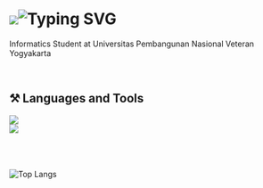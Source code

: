 <h1>
  <img src="https://readme-typing-svg.herokuapp.com/?
    <a href="https://git.io/typing-svg"><img src="https://readme-typing-svg.demolab.com?font=Source+Code+Pro&weight=600&size=30&pause=1000&color=F7EE31&random=false&width=435&lines=Hi%2C+Im+Hafizh+Akbar+!" alt="Typing SVG" /></a>
</h1>

<p>
  Informatics Student at Universitas Pembangunan Nasional Veteran Yogyakarta
</p>

<br/>

<h2>⚒️ Languages and Tools</h2>
<div>
    <img src="https://skillicons.dev/icons?i=html,css,javascript,cpp,python,java,mysql,php"/><br/>
    <img src="https://skillicons.dev/icons?i=vscode,figma,tailwind,laravel,react" /><br>
</div>
<br/><br/><br/>

![Top Langs](https://github-readme-stats.vercel.app/api/top-langs/?username=FakesteP&theme=tokyonight)
